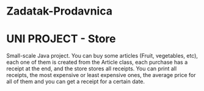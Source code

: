 # Zadatak-Prodavnica
# UNI PROJECT - Store
Small-scale Java project. You can buy some articles (Fruit, vegetables, etc), each one of them is created from the Article class, each purchase has a receipt 
at the end, and the store stores all receipts. You can print all receipts, the most expensive or least expensive ones, the average price for all of them and you 
can get a receipt for a certain date.
